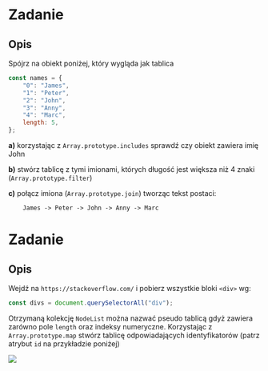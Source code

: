 # Zadanie
## Opis

Spójrz na obiekt poniżej, który wygląda jak tablica
```javascript
const names = {
    "0": "James",
    "1": "Peter",
    "2": "John",
    "3": "Anny",
    "4": "Marc",
    length: 5,
};
```

**a)** korzystając z `Array.prototype.includes` sprawdź czy obiekt zawiera imię John

**b)** stwórz tablicę z tymi imionami, których długość jest większa niż 4 znaki (`Array.prototype.filter`)

**c)** połącz imiona (`Array.prototype.join`) tworząc tekst postaci:

```
    James -> Peter -> John -> Anny -> Marc
```

# Zadanie
## Opis

Wejdź na `https://stackoverflow.com/` i pobierz wszystkie bloki `<div>` wg:

```javascript
const divs = document.querySelectorAll("div");
```
Otrzymaną kolekcję `NodeList` można nazwać pseudo tablicą gdyż zawiera zarówno pole `length` oraz indeksy numeryczne. Korzystając z `Array.prototype.map` stwórz tablicę odpowiadających identyfikatorów (patrz atrybut `id` na przykładzie poniżej)

![](../images/collections/divExample.png)